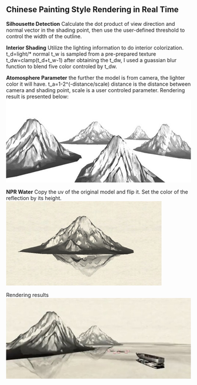 Chinese Painting Style Rendering in Real Time
-----------

**Silhousette Detection**
Calculate the dot product of view direction and normal vector in the shading point, then use the user-defined threshold to control the width of the outline.

**Interior Shading**
Utilize the lighting information to do interior colorization. 
t_d=light/* normal
t_w is sampled from a pre-prepared texture 
t_dw=clamp(t_d+t_w-1)
after obtaining the t_dw, I used a guassian blur function to blend five color controled by t_dw.

**Atomosphere Parameter**
the further the model is from camera, the lighter color it will have. 
t_a=1-2^(-distance/scale)
distance is the distance between camera and shading point, scale is a user controled parameter.
Rendering result is presented below:
![image](http://github.com/Britjeans/ChinesePaintingStyleRendering/raw/master/images/depth.jpg)

**NPR Water**
Copy the uv of the original model and flip it. Set the color of the reflection by its height.
![image](http://github.com/Britjeans/ChinesePaintingStyleRendering/raw/master/images/reflection.jpg)

Rendering results
![image](http://github.com/Britjeans/ChinesePaintingStyleRendering/raw/master/images/captured.jpg)
